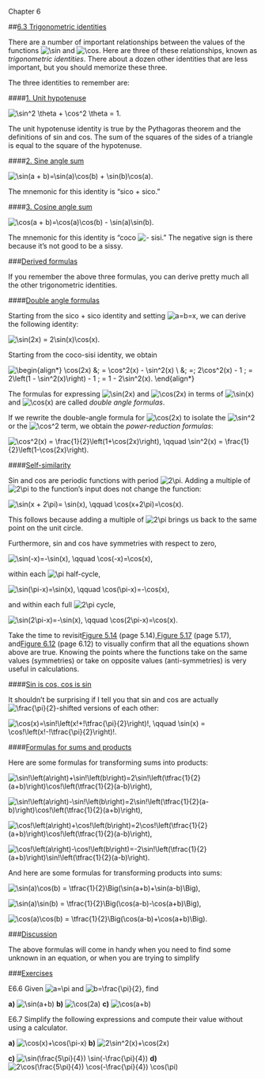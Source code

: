 Chapter 6    

##[6.3 Trigonometric identities](part0006_split_003.md)

There are a number of important relationships between the values of the functions ![\sin](00935.jpeg) and ![\cos](00751.jpeg). Here are three of these relationships, known as _trigonometric identities_. There about a dozen other identities that are less important, but you should memorize these three.

The three identities to remember are:

####[1. Unit hypotenuse](part0006_split_003.md)

![\sin^2 \theta + \cos^2 \theta = 1.](01276.jpeg)

The unit hypotenuse identity is true by the Pythagoras theorem and the definitions of sin and cos. The sum of the squares of the sides of a triangle is equal to the square of the hypotenuse.

####[2. Sine angle sum](part0006_split_003.md)

![\sin(a + b)=\sin(a)\cos(b) + \sin(b)\cos(a).](01277.jpeg)

The mnemonic for this identity is “sico + sico.”

####[3. Cosine angle sum](part0006_split_003.md)

![\cos(a + b)=\cos(a)\cos(b) - \sin(a)\sin(b).](01278.jpeg)

The mnemonic for this identity is “coco ![-](00454.jpeg) sisi.” The negative sign is there because it’s not good to be a sissy.

###[Derived formulas](part0006_split_003.md)

If you remember the above three formulas, you can derive pretty much all the other trigonometric identities.

####[Double angle formulas](part0006_split_003.md)

Starting from the sico + sico identity and setting ![a=b=x](01279.jpeg), we can derive the following identity:

![\sin(2x) = 2\sin(x)\cos(x).](01280.jpeg)

Starting from the coco-sisi identity, we obtain

![\begin{align*}      \cos(2x)      &\;  = \cos^2(x) - \sin^2(x) \\            &\; =\; 2\cos^2(x) - 1      \; = 2\left(1 - \sin^2(x)\right) - 1      \; = 1 - 2\sin^2(x).    \end{align*}](01281.jpeg)

The formulas for expressing ![\sin(2x)](01282.jpeg) and ![\cos(2x)](01283.jpeg) in terms of ![\sin(x)](00905.jpeg) and ![\cos(x)](00906.jpeg) are called _double angle formulas_.

If we rewrite the double-angle formula for ![\cos(2x)](01283.jpeg) to isolate the ![\sin^2](01284.jpeg) or the ![\cos^2](01285.jpeg) term, we obtain the _power-reduction formulas_:

![\cos^2(x) = \frac{1}{2}\left(1+\cos(2x)\right), \qquad      \sin^2(x) = \frac{1}{2}\left(1-\cos(2x)\right).](01286.jpeg)

####[Self-similarity](part0006_split_003.md)

Sin and cos are periodic functions with period ![2\pi](00928.jpeg). Adding a multiple of ![2\pi](00928.jpeg) to the function’s input does not change the function:

![\sin(x + 2\pi)= \sin(x), \qquad  \cos(x+2\pi)=\cos(x).](01287.jpeg)

This follows because adding a multiple of ![2\pi](00928.jpeg) brings us back to the same point on the unit circle.

Furthermore, sin and cos have symmetries with respect to zero,

![\sin(-x)=-\sin(x), \qquad   \cos(-x)=\cos(x),](01288.jpeg)

within each ![\pi](00057.jpeg) half-cycle,

![\sin(\pi-x)=\sin(x), \qquad   \cos(\pi-x)=-\cos(x),](01289.jpeg)

and within each full ![2\pi](00928.jpeg) cycle,

![\sin(2\pi-x)=-\sin(x), \qquad   \cos(2\pi-x)=\cos(x).](01290.jpeg)

Take the time to revisit[Figure 5.14](part0005_split_002.md) (page 5.14),[Figure 5.17](part0005_split_002.md) (page 5.17), and[Figure 6.12](part0006_split_002.md) (page 6.12) to visually confirm that all the equations shown above are true. Knowing the points where the functions take on the same values (symmetries) or take on opposite values (anti-symmetries) is very useful in calculations.

####[Sin is cos, cos is sin](part0006_split_003.md)

It shouldn’t be surprising if I tell you that sin and cos are actually ![\frac{\pi}{2}](00129.jpeg)\-shifted versions of each other:

![\cos(x)=\sin\!\left(x\!+\!\tfrac{\pi}{2}\right)\!,       \qquad      \sin(x) = \cos\!\left(x\!-\!\tfrac{\pi}{2}\right)\!.](01291.jpeg)

####[Formulas for sums and products](part0006_split_003.md)

Here are some formulas for transforming sums into products:

![\sin\!\left(a\right)+\sin\!\left(b\right)=2\sin\!\left(\tfrac{1}{2}(a+b)\right)\cos\!\left(\tfrac{1}{2}(a-b)\right),](01292.jpeg)

![\sin\!\left(a\right)-\sin\!\left(b\right)=2\sin\!\left(\tfrac{1}{2}(a-b)\right)\cos\!\left(\tfrac{1}{2}(a+b)\right),](01293.jpeg)

![\cos\!\left(a\right)+\cos\!\left(b\right)=2\cos\!\left(\tfrac{1}{2}(a+b)\right)\cos\!\left(\tfrac{1}{2}(a-b)\right),](01294.jpeg)

![\cos\!\left(a\right)-\cos\!\left(b\right)=-2\sin\!\left(\tfrac{1}{2}(a+b)\right)\sin\!\left(\tfrac{1}{2}(a-b)\right).](01295.jpeg)

And here are some formulas for transforming products into sums:

![\sin(a)\cos(b) = \tfrac{1}{2}\Big(\sin(a+b)+\sin(a-b)\Big),](01296.jpeg)

![\sin(a)\sin(b) = \tfrac{1}{2}\Big(\cos(a-b)-\cos(a+b)\Big),](01297.jpeg)

![\cos(a)\cos(b) = \tfrac{1}{2}\Big(\cos(a-b)+\cos(a+b)\Big).](01298.jpeg)

###[Discussion](part0006_split_003.md)

The above formulas will come in handy when you need to find some unknown in an equation, or when you are trying to simplify

###[Exercises](part0006_split_003.md)

E6.6 Given ![a=\pi](01299.jpeg) and ![b=\frac{\pi}{2}](01300.jpeg), find

**a)** ![\sin(a+b)](01301.jpeg) **b)** ![\cos(2a)](01302.jpeg) **c)** ![\cos(a+b)](01303.jpeg)

E6.7 Simplify the following expressions and compute their value without using a calculator.

**a)** ![\cos(x)+\cos(\pi-x)](01304.jpeg) **b)** ![2\sin^2(x)+\cos(2x)](01305.jpeg)

**c)** ![\sin(\frac{5\pi}{4}) \sin(-\frac{\pi}{4})](01306.jpeg) **d)** ![2\cos(\frac{5\pi}{4}) \cos(-\frac{\pi}{4}) \cos(\pi)](01307.jpeg)
